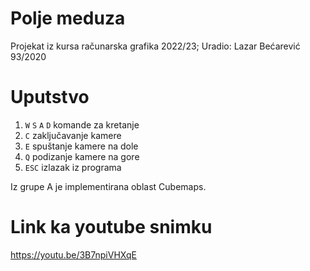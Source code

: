 # Polje meduza
Projekat iz kursa računarska grafika 2022/23; Uradio: Lazar Bećarević 93/2020

# Uputstvo
1. `W` `S` `A` `D` komande za kretanje
2. `C` zaključavanje kamere
3. `E` spuštanje kamere na dole
4. `Q` podizanje kamere na gore
5. `ESC` izlazak iz programa

Iz grupe A je implementirana oblast Cubemaps.

# Link ka youtube snimku
https://youtu.be/3B7npiVHXqE
